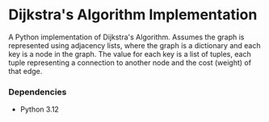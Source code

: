 # Dijkstra's Algorithm Implementation

A Python implementation of Dijkstra's Algorithm. Assumes the graph is represented using adjacency lists, where the graph is a dictionary and each key is a node in the graph. The value for each key is a list of tuples, each tuple representing a connection to another node and the cost (weight) of that edge.

### Dependencies

* Python 3.12
